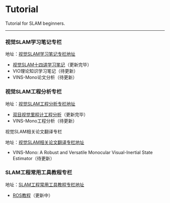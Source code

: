 # Tutorial

Tutorial for SLAM beginners.

---

### 视觉SLAM学习笔记专栏

地址：[视觉SLAM学习笔记专栏地址](https://www.bilibili.com/read/readlist/rl479898)

- [视觉SLAM十四讲学习笔记](https://www.bilibili.com/read/cv13634926)（更新完毕）
- VIO理论知识学习笔记（待更新）
- VINS-Mono论文分析（待更新）



### 视觉SLAM工程分析专栏

地址：[视觉SLAM工程分析专栏地址](https://www.bilibili.com/read/readlist/rl484888)

- [双目视觉里程计工程分析](https://www.bilibili.com/read/cv13938243)（更新完毕）
- VINS-Mono工程分析（待更新）



视觉SLAM相关论文翻译专栏

地址：[视觉SLAM相关论文翻译专栏地址](https://www.bilibili.com/read/readlist/rl490613)

- VINS-Mono: A Robust and Versatile Monocular Visual-Inertial State Estimator（待更新）



### SLAM工程常用工具教程专栏

地址：[SLAM工程常用工具教程专栏地址](https://www.bilibili.com/read/readlist/rl484905)

- [ROS教程](https://www.bilibili.com/read/cv13857776)（更新中）
